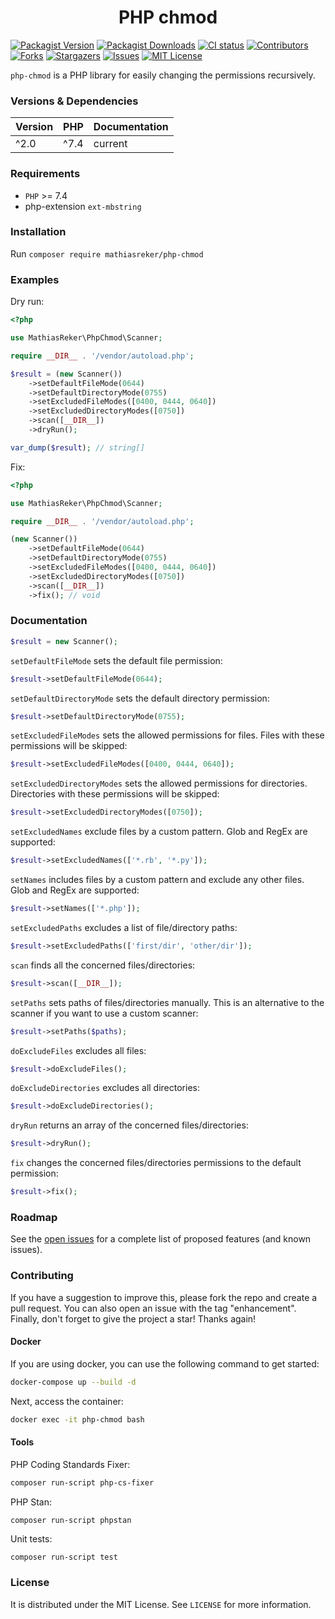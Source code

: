 <h1 align="center">PHP chmod</h1>

[![Packagist Version](https://img.shields.io/packagist/v/MathiasReker/php-chmod.svg)](https://packagist.org/packages/MathiasReker/php-chmod)
[![Packagist Downloads](https://img.shields.io/packagist/dt/MathiasReker/php-chmod.svg?color=%23ff007f)](https://packagist.org/packages/MathiasReker/php-chmod)
[![CI status](https://github.com/MathiasReker/php-chmod/actions/workflows/ci.yml/badge.svg?branch=develop)](https://github.com/MathiasReker/php-chmod/actions/workflows/ci.yml)
[![Contributors](https://img.shields.io/github/contributors/MathiasReker/php-chmod.svg)](https://github.com/MathiasReker/php-chmod/graphs/contributors)
[![Forks](https://img.shields.io/github/forks/MathiasReker/php-chmod.svg)](https://github.com/MathiasReker/php-chmod/network/members)
[![Stargazers](https://img.shields.io/github/stars/MathiasReker/php-chmod.svg)](https://github.com/MathiasReker/php-chmod/stargazers)
[![Issues](https://img.shields.io/github/issues/MathiasReker/php-chmod.svg)](https://github.com/MathiasReker/php-chmod/issues)
[![MIT License](https://img.shields.io/github/license/MathiasReker/php-chmod.svg)](https://github.com/MathiasReker/php-chmod/blob/develop/LICENSE.txt)

`php-chmod` is a PHP library for easily changing the permissions recursively.

### Versions & Dependencies

| Version | PHP  | Documentation |
|---------|------|---------------|
| ^2.0    | ^7.4 | current       |

### Requirements

- `PHP` >= 7.4
- php-extension `ext-mbstring`

### Installation

Run `composer require mathiasreker/php-chmod`

### Examples

Dry run:

```php
<?php

use MathiasReker\PhpChmod\Scanner;

require __DIR__ . '/vendor/autoload.php';

$result = (new Scanner())
    ->setDefaultFileMode(0644)
    ->setDefaultDirectoryMode(0755)
    ->setExcludedFileModes([0400, 0444, 0640])
    ->setExcludedDirectoryModes([0750])
    ->scan([__DIR__])
    ->dryRun();

var_dump($result); // string[]
```

Fix:

```php
<?php

use MathiasReker\PhpChmod\Scanner;

require __DIR__ . '/vendor/autoload.php';

(new Scanner())
    ->setDefaultFileMode(0644)
    ->setDefaultDirectoryMode(0755)
    ->setExcludedFileModes([0400, 0444, 0640])
    ->setExcludedDirectoryModes([0750])
    ->scan([__DIR__])
    ->fix(); // void
```

### Documentation

```php
$result = new Scanner();
```

`setDefaultFileMode` sets the default file permission:

```php
$result->setDefaultFileMode(0644);
```

`setDefaultDirectoryMode` sets the default directory permission:

```php
$result->setDefaultDirectoryMode(0755);
```

`setExcludedFileModes` sets the allowed permissions for files. Files with these permissions will be skipped:

```php
$result->setExcludedFileModes([0400, 0444, 0640]);
```

`setExcludedDirectoryModes` sets the allowed permissions for directories. Directories with these permissions will be
skipped:

```php
$result->setExcludedDirectoryModes([0750]);
```

`setExcludedNames` exclude files by a custom pattern. Glob and RegEx are supported:

```php
$result->setExcludedNames(['*.rb', '*.py']);
```

`setNames` includes files by a custom pattern and exclude any other files. Glob and RegEx are supported:

```php
$result->setNames(['*.php']);
```

`setExcludedPaths` excludes a list of file/directory paths:

```php
$result->setExcludedPaths(['first/dir', 'other/dir']);
```

`scan` finds all the concerned files/directories:

```php
$result->scan([__DIR__]);
```

`setPaths` sets paths of files/directories manually. This is an alternative to the scanner if you want to use a custom
scanner:

```php
$result->setPaths($paths);
```

`doExcludeFiles` excludes all files:

```php
$result->doExcludeFiles();
```

`doExcludeDirectories` excludes all directories:

```php
$result->doExcludeDirectories();
```

`dryRun` returns an array of the concerned files/directories:

```php
$result->dryRun();
```

`fix` changes the concerned files/directories permissions to the default permission:

```php
$result->fix();
```

### Roadmap

See the [open issues](https://github.com/MathiasReker/php-chmod/issues) for a complete list of proposed
features (and known
issues).

### Contributing

If you have a suggestion to improve this, please fork the repo and create a pull request. You can also open an issue
with the tag "enhancement". Finally, don't forget to give the project a star! Thanks again!

#### Docker

If you are using docker, you can use the following command to get started:

```bash
docker-compose up --build -d
```

Next, access the container:

```bash
docker exec -it php-chmod bash
```

#### Tools

PHP Coding Standards Fixer:

```bash
composer run-script php-cs-fixer
```

PHP Stan:

```
composer run-script phpstan
```

Unit tests:

```bash
composer run-script test
```

### License

It is distributed under the MIT License. See `LICENSE` for more information.

